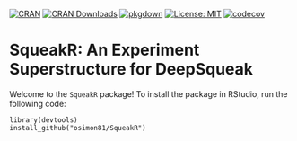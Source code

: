<!-- badges: start -->
[![CRAN](https://www.r-pkg.org/badges/version/SqueakR?color=green)](https://cran.r-project.org/package=SqueakR)
[![CRAN Downloads](http://cranlogs.r-pkg.org/badges/last-month/SqueakR)](https://cran.r-project.org/package=SqueakR)
[![pkgdown](https://github.com/osimon81/SqueakR/actions/workflows/pkgdown.yaml/badge.svg)](https://github.com/osimon81/SqueakR/actions/workflows/pkgdown.yaml)
[![License: MIT](https://img.shields.io/badge/license-MIT-blue.svg)](https://cran.r-project.org/web/licenses/MIT)
[![codecov](https://codecov.io/gh/osimon81/SqueakR/branch/main/graph/badge.svg?token=039C8ZLW97)](https://codecov.io/gh/osimon81/SqueakR)

<!-- badges: end -->

# SqueakR: An Experiment Superstructure for DeepSqueak

Welcome to the `SqueakR` package! To install the package in RStudio, run the following code:

    library(devtools)
    install_github("osimon81/SqueakR")
